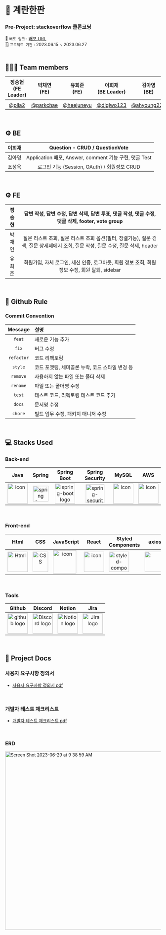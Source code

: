 # 🥚 계란한판

### Pre-Project: stackoverflow 클론코딩 
🔗 `배포 링크` : [배포 URL](http://stackoverflow-egg.s3-website.ap-northeast-2.amazonaws.com/)   
🗓️ `프로젝트 기간` : 2023.06.15 ~ 2023.06.27
</br>
</br>
## 🧑‍🤝‍🧑 Team members
| 정승현<br>(FE Leader) | 박채연<br>(FE) | 유희준<br>(FE) | 이희재<br>(BE Leader) | 김아영<br>(BE) | 조성욱<br>(BE) |
|:--------:| :--------: | :--------: | :--------: | :--------: | :--------: |
|  |
|[@plla2](https://github.com/plla2) | [@parkchae](https://github.com/parkchae) | [@heejuneyu](https://github.com/heejuneyu) | [@dlglwo123](https://github.com/dlglwo123) | [@ahyoung227](https://github.com/ahyoung227) | [@josungyuk](https://github.com/josungyuk) |


</br>

## ⚙️ BE 

| 이희재 | Question - CRUD / QuestionVote |
|:--------:| :--------: |
| 김아영 |  Application 배포, Answer, comment 기능 구현, 댓글 Test|
| 조성욱 |  로그인 기능 (Session, OAuth) / 회원정보 CRUD   |

</br>

## ⚙️ FE

| 정승현 | 답변 작성, 답변 수정, 답변 삭제, 답변 투표, 댓글 작성, 댓글 수정, 댓글 삭제, footer, vote group |
|:--------:| :--------: |
| 박채연 | 질문 리스트 조회, 질문 리스트 조회 옵션(필터, 정렬기능), 질문 검색, 질문 상세페에지 조회, 질문 작성, 질문 수정, 질문 삭제, header |
| 유희준 | 회원가입, 자체 로그인, 세션 인증, 로그아웃, 회원 정보 조회, 회원 정보 수정, 회원 탈퇴, sidebar |

</br>


## 🔗 Github Rule

### Commit Convention

|  Message   | 설명                                                  |
| :--------: | :---------------------------------------------------- |
| `feat` | 새로운 기능 추가 |
| `fix` | 버그 수정 |
| `refactor` | 코드 리팩토링 |
| `style` | 코드 포맷팅, 세미콜론 누락, 코드 스타일 변경 등 |
| `remove` | 사용하지 않는 파일 또는 폴더 삭제 |
| `rename` | 파일 또는 폴더명 수정 |
| `test` | 테스트 코드, 리펙토링 테스트 코드 추가 |
| `docs` | 문서명 수정 |
| `chore` | 빌드 업무 수정, 패키지 매니저 수정 |


</br>

## 💻 Stacks Used
### Back-end 
|   Java   |   Spring   |   Spring Boot   |   Spring Security   |   MySQL   |   AWS   |
| :----------------------------------------------------------: | :----------------------------------------------------------: | :----------------------------------------------------------: | :----------------------------------------------------------: | :----------------------------------------------------------: | :----------------------------------------------------------: |
| <div style="display: flex; align-items: flex-start;"><img src="https://techstack-generator.vercel.app/java-icon.svg" alt="icon" width="65" height="65" /></div> | <img alt="spring logo" src="https://www.vectorlogo.zone/logos/springio/springio-icon.svg" height="50" width="50" > | <img alt="spring-boot logo" src="https://t1.daumcdn.net/cfile/tistory/27034D4F58E660F616" width="65" height="65" > |  <img alt="spring-security logo" width="60px" src="https://camo.githubusercontent.com/923e99a57f8a456fdade5f65b35ada254be277612ddc991afb702d8dfd880d4f/68747470733a2f2f63646e2e73696d706c6569636f6e732e6f72672f737072696e677365637572697479" width="85" height=auto > | <div style="display: flex; align-items: flex-start;"><img src="https://techstack-generator.vercel.app/mysql-icon.svg" alt="icon" width="65" height="65" /></div> | <div style="display: flex; align-items: flex-start;"><img src="https://techstack-generator.vercel.app/aws-icon.svg" alt="icon" width="65" height="65" /></div> |


</br>

### Front-end
|     Html     |     CSS     |    JavaScript     |     React    |     Styled<br>Components     |     axios     |      esLint     |      Prettier     |     	React-Router     |
| :----------------------------------------------------------: | :----------------------------------------------------------: | :----------------------------------------------------------: | :----------------------------------------------------------: | :----------------------------------------------------------: | :----------------------------------------------------------: | :----------------------------------------------------------:| :----------------------------------------------------------: |:----------------------------------------------------------: |
| <img alt="Html" src ="https://upload.wikimedia.org/wikipedia/commons/thumb/6/61/HTML5_logo_and_wordmark.svg/440px-HTML5_logo_and_wordmark.svg.png" width="65" height="65" /> | <div style="display: flex; align-items: flex-start;"><img src="https://user-images.githubusercontent.com/111227745/210204643-4c3d065c-59ec-481d-ac13-cea795730835.png" alt="CSS" width="50" height="65" /></div> | <div style="display: flex; align-items: flex-start;"><img src="https://camo.githubusercontent.com/d2e764d63294c27eff3598ae3a0df5884b4efcabbdbbd200e51472cddf4a3f03/68747470733a2f2f74656368737461636b2d67656e657261746f722e76657263656c2e6170702f6a732d69636f6e2e737667" alt="icon" width="75" height="75" /></div> | <div style="display: flex; align-items: flex-start;"><img src="https://techstack-generator.vercel.app/react-icon.svg" alt="icon" width="65" height="65" /></div> | <div style="display: flex; align-items: flex-start;"><img src="https://camo.githubusercontent.com/ad7e3fc26ea2574642006cd00b537e82e2500a3b1b8edae1431be9bf9dec87d0/68747470733a2f2f7777772e7374796c65642d636f6d706f6e656e74732e636f6d2f61746f6d2e706e67" alt="styled-components icon" width="65" height="65" /></div> | <div style="display: flex; align-items: flex-start;"><img src="https://axios-http.com/assets/logo.svg" width="65" height="65"/></div> | <div style="display: flex; align-items: flex-start;"><img src="https://img.shields.io/badge/ESLint-4B32C3?style=for-the-badge&logo=ESLint&logoColor=white" width="100" height="65" /></div> | <div style="display: flex; align-items: flex-start;"><img src="https://camo.githubusercontent.com/82935f72bd8f7a84991ceeb91cba325f0ae3b00f7fb2af42da60a81d3ff631b4/68747470733a2f2f74656368737461636b2d67656e657261746f722e76657263656c2e6170702f70726574746965722d69636f6e2e737667" width="100" height="65" /></div> |<div style="display: flex; align-items: flex-start;"><img src="https://static-00.iconduck.com/assets.00/react-router-icon-512x279-zswz065s.png" width="100" height="65" /></div> |


</br>

### Tools
| Github | Discord | Notion | Jira |
| :--------: | :--------: | :------: |:------: |
| <img alt="github logo" src="https://techstack-generator.vercel.app/github-icon.svg" width="65" height="65"> | <img alt="Discord logo" src="https://assets-global.website-files.com/6257adef93867e50d84d30e2/62595384e89d1d54d704ece7_3437c10597c1526c3dbd98c737c2bcae.svg" height="65" width="65"> | <img alt="Notion logo" src="https://www.notion.so/cdn-cgi/image/format=auto,width=640,quality=100/front-static/shared/icons/notion-app-icon-3d.png" height="65" width="65"> | <img alt="Jira logo" src="https://cdn.worldvectorlogo.com/logos/jira-1.svg" height="65" width="65"> |

</br>

## 🔖 Project Docs

### 사용자 요구사항 정의서
- [사용자 요구사항 정의서 pdf](https://github.com/codestates-seb/seb44_pre_030/files/11897702/p1.pdf)
</br>

### 개발자 테스트 체크리스트
- [개발자 테스트 체크리스트 pdf](https://github.com/codestates-seb/seb44_pre_030/files/11897724/p2.pdf)
</br>


### ERD
<img width="574" alt="Screen Shot 2023-06-29 at 9 38 59 AM" src="https://github.com/codestates-seb/seb44_pre_030/assets/53630359/01d089cd-0f11-4aad-9527-28652f7035fd">

